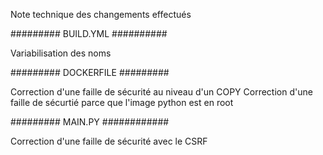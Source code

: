 Note technique des changements effectués


######### BUILD.YML ##########

Variabilisation des noms

######### DOCKERFILE #########

Correction d'une faille de sécurité au niveau d'un COPY
Correction d'une faille de sécurtié parce que l'image python est en root

######### MAIN.PY ############

Correction d'une faille de sécurité avec le CSRF


